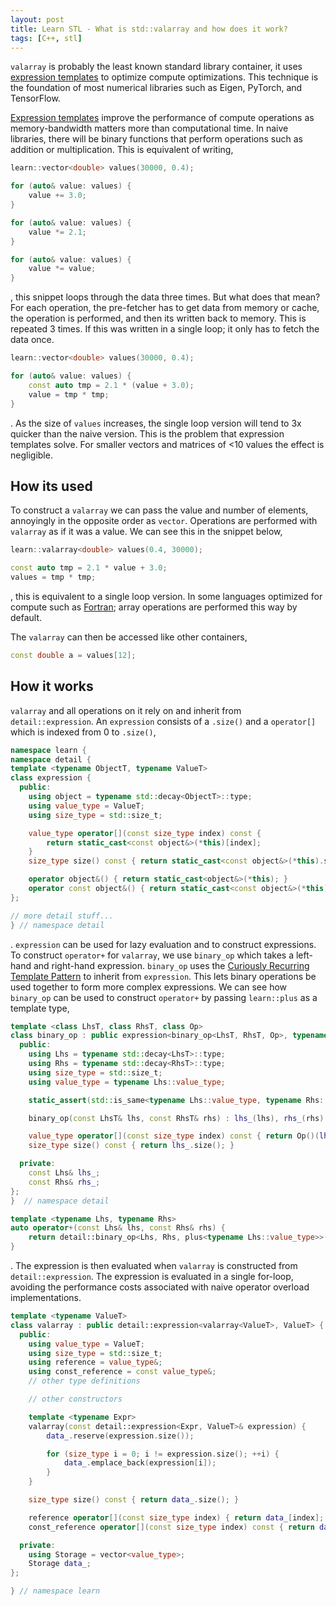 ```yaml
---
layout: post
title: Learn STL - What is std::valarray and how does it work?
tags: [C++, stl]
---
```


`valarray` is probably the least known standard library container, it uses [expression templates](https://en.wikibooks.org/wiki/More_C%2B%2B_Idioms/Expression-template) to optimize compute optimizations. This technique is the foundation of most numerical libraries such as Eigen, PyTorch, and TensorFlow.

[Expression templates](https://en.wikibooks.org/wiki/More_C%2B%2B_Idioms/Expression-template) improve the performance of compute operations as memory-bandwidth matters more than computational time. In naive libraries, there will be binary functions that perform operations such as addition or multiplication. This is equivalent of writing, 

```cpp
learn::vector<double> values(30000, 0.4);

for (auto& value: values) {
    value += 3.0;
}

for (auto& value: values) {
    value *= 2.1;
}

for (auto& value: values) {
    value *= value;
}
```
, this snippet loops through the data three times. But what does that mean? For each operation, the pre-fetcher has to get data from memory or cache, the operation is performed, and then its written back to memory. This is repeated 3 times. If this was written in a single loop; it only has to fetch the data once.

```cpp
learn::vector<double> values(30000, 0.4);

for (auto& value: values) {
    const auto tmp = 2.1 * (value + 3.0);
    value = tmp * tmp;
}
```
. As the size of `values` increases, the single loop version will tend to 3x quicker than the naive version. This is the problem that expression templates solve. For smaller vectors and matrices of <10 values the effect is negligible.

## How its used
To construct a `valarray` we can pass the value and number of elements, annoyingly in the opposite order as `vector`. Operations are performed with `valarray` as if it was a value. We can see this in the snippet below, 

```cpp
learn::valarray<double> values(0.4, 30000);

const auto tmp = 2.1 * value + 3.0;
values = tmp * tmp;
```
, this is equivalent to a single loop version. In some languages optimized for compute such as [Fortran](https://courses.physics.illinois.edu/phys466/sp2013/comp_info/array.html); array operations are performed this way by default. 

The `valarray` can then be accessed like other containers, 

```cpp
const double a = values[12];
```

## How it works
`valarray` and all operations on it rely on  and inherit from `detail::expression`. An `expression` consists of a `.size()` and a `operator[]` which is indexed from 0 to `.size()`, 

```cpp
namespace learn {
namespace detail {
template <typename ObjectT, typename ValueT>
class expression {
  public:
    using object = typename std::decay<ObjectT>::type;
    using value_type = ValueT;
    using size_type = std::size_t;

    value_type operator[](const size_type index) const {
        return static_cast<const object&>(*this)[index];
    }
    size_type size() const { return static_cast<const object&>(*this).size(); }

    operator object&() { return static_cast<object&>(*this); }
    operator const object&() { return static_cast<const object&>(*this); }
};

// more detail stuff...
} // namespace detail
```
. `expression` can be used for lazy evaluation and to construct expressions. To construct `operator+` for `valarray`, we use `binary_op` which takes a left-hand and right-hand expression. `binary_op` uses the [Curiously Recurring Template Pattern](https://en.wikibooks.org/wiki/More_C%2B%2B_Idioms/Curiously_Recurring_Template_Pattern) to inherit from `expression`. This lets binary operations be used together to form more complex expressions. We can see how `binary_op` can be used to construct `operator+` by passing `learn::plus` as a template type, 

```cpp
template <class LhsT, class RhsT, class Op>
class binary_op : public expression<binary_op<LhsT, RhsT, Op>, typename LhsT::value_type> {
  public:
    using Lhs = typename std::decay<LhsT>::type;
    using Rhs = typename std::decay<RhsT>::type;
    using size_type = std::size_t;
    using value_type = typename Lhs::value_type;

    static_assert(std::is_same<typename Lhs::value_type, typename Rhs::value_type>::value);

    binary_op(const LhsT& lhs, const RhsT& rhs) : lhs_(lhs), rhs_(rhs) {}

    value_type operator[](const size_type index) const { return Op()(lhs_[index], rhs_[index]); }
    size_type size() const { return lhs_.size(); }

  private:
    const Lhs& lhs_;
    const Rhs& rhs_;
};
}  // namespace detail

template <typename Lhs, typename Rhs>
auto operator+(const Lhs& lhs, const Rhs& rhs) {
    return detail::binary_op<Lhs, Rhs, plus<typename Lhs::value_type>>(lhs, rhs);
}
```
. The expression is then evaluated when `valarray` is constructed from `detail::expression`. The expression is evaluated in a single for-loop, avoiding the performance costs associated with naive operator overload implementations.

```cpp
template <typename ValueT>
class valarray : public detail::expression<valarray<ValueT>, ValueT> {
  public:
    using value_type = ValueT;
    using size_type = std::size_t;
    using reference = value_type&;
    using const_reference = const value_type&;
    // other type definitions

    // other constructors

    template <typename Expr>
    valarray(const detail::expression<Expr, ValueT>& expression) {
        data_.reserve(expression.size());

        for (size_type i = 0; i != expression.size(); ++i) {
            data_.emplace_back(expression[i]);
        }
    }

    size_type size() const { return data_.size(); }

    reference operator[](const size_type index) { return data_[index]; }
    const_reference operator[](const size_type index) const { return data_[index]; }

  private:
    using Storage = vector<value_type>;
    Storage data_;
};

} // namespace learn
```
